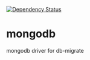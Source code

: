 [![Dependency Status](https://david-dm.org/db-migrate/mongodb.svg)](https://david-dm.org/db-migrate/mongodb)

# mongodb
mongodb driver for db-migrate
